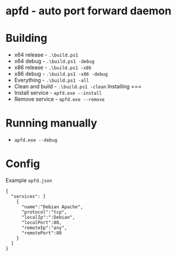 # apfd - auto port forward daemon

Building
===
 - x64 release - `.\build.ps1`
 - x64 debug - `.\build.ps1 -debug`
 - x86 release - `.\build.ps1 -x86`
 - x86 debug - `.\build.ps1 -x86 -debug`
 - Everything - `.\build.ps1 -all`
 - Clean and build - `.\build.ps1 -clean`
Installing
===
 - Install service - `apfd.exe --install`
 - Remove service - `apfd.exe --remove`

Running manually
===
 - `apfd.exe --debug`

Config
===
Example `apfd.json`
```
{
  "services": [
    {
      "name":"Debian Apache",
      "protocol":"tcp",
      "localIp":":Debian",
      "localPort":80,
      "remoteIp":"any",
      "remotePort":80
    }
  ]
}
```